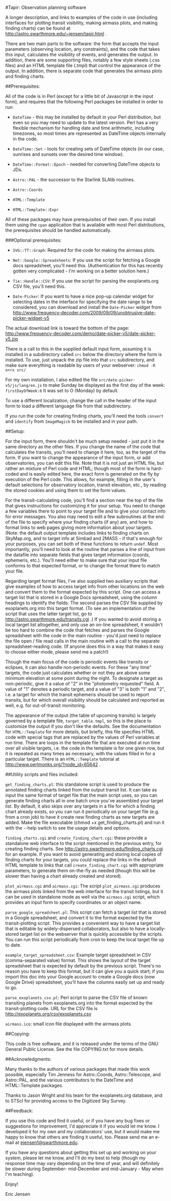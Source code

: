 #Tapir: Observation planning software

A longer description, and links to examples of the code in use
(including interfaces for plotting transit visibility, making airmass
plots, and making finding charts) can be found at
http://astro.swarthmore.edu/~jensen/tapir.html .


There are two main parts to the software: the form that accepts the
input parameters (observing location, any constraints), and the code
that takes this input, calculates the visibility of events, and
generates the output.  In addition, there are some supporting files,
notably a few style sheets (.css files) and an HTML template file
(.tmpl) that control the appearance of the output.  In addition, there
is separate code that generates the airmass plots and finding charts. 

##Prerequisites:

All of the code is in Perl (except for a little bit of Javascript in
the input form), and requires that the following Perl packages be
installed in order to run:

* `DateTime` - this may be installed by default in your Perl distribution,
but even so you may need to update to the latest version.  Perl has a
very flexible mechanism for handling date and time arithmetic,
including timezones, so most times are represented as DateTime objects
internally in the code.

* `DateTime::Set` - tools for creating sets of DateTime objects (in our
case, sunrises and sunsets over the desired time window).

* `DateTime::Format::Epoch` - needed for converting DateTime objects to
JDs. 

* `Astro::PAL` - the successor to the Starlink SLAlib routines.
* `Astro::Coords`

* `HTML::Template`
* `HTML::Template::Expr`

All of these packages may have prerequisites of their own.  If you
install them using the `cpan` application that is available with most
Perl distributions, the prerequisites should be handled
automatically. 


###Optional prerequisites:

* `SVG::TT::Graph`:  Required for the code for making the airmass plots. 

* `Net::Google::Spreadsheets`: If you use the script for fetching a Google docs spreadsheet, you'll
need this.  (Authentication for this has recently gotten very complicated - I'm working on a better solution here.) 

* `Tie::Handle::CSV`: If you use the script for parsing
the exoplanets.org CSV file, you'll need this. 

* `Date-Picker`: If you want to have a nice pop-up calendar widget for selecting dates
in the interface for specifying the date range to be considered, you
can download and install the `Date-Picker` widget from
http://www.frequency-decoder.com/2009/09/09/unobtrusive-date-picker-widget-v5 

The actual download link is toward the bottom of the page:
http://www.frequency-decoder.com/demo/date-picker-v5/date-picker-v5.zip 

There is a call to this in the supplied default input form, assuming
it is installed in a subdirectory called `src` below the directory
where the form is installed.  To use, just unpack the zip file into
that `src` subdirectory, and make sure everything is readable by users
of your webserver:
`chmod -R o+rx src/`

For my own installation, I also edited the file
`src/date-picker-v5/js/lang/en.js` to make Sunday be displayed as the
first day of the week: `firstDayOfWeek:6`  It was set to O (Monday) by
default. 

To use a different localization, change the call in the header of the
input form to load a different language file from that subdirectory. 

If you run the code for creating finding charts, you'll need the tools
`convert` and `identify` from `ImageMagick` to be installed and in your
path. 


##Setup:

For the input form, there shouldn't be much setup needed - just put it
in the same directory as the other files.  If you change the name of
the code that calculates the transits, you'll need to change it here,
too, as the target of the form.   If you want to change the appearance
of the input form, or add observatories, you can edit this file.  Note
that it is not just an HTML file, but rather an mixture of Perl code
and HTML; though most of the form is hard-coded and is easily edited
here, the exact form is generated on the fly by execution of the Perl
code.  This allows, for example, filling in the user's default
selections for observatory location, transit elevation, etc., by
reading the stored cookies and using them to set the form values. 

For the transit-calculating code, you'll find a section near the top
of the file that gives instructions for customizing it for your
setup.  You need to change a few variables there to point to your
target file and to give your contact info for error messages.  You
also may need to edit a few subroutines at the end of the file to
specify where your finding charts (if any) are, and how to format
links to web pages giving more information about your targets.  (Note:
the default output template includes links to finding charts on
SkyMap.org, and to target info at Simbad and 2MASS - if that's enough
for your purposes, you can set both of these functions to return
`undef`.   Most importantly, you'll need to look at the routine that
parses a line of input from the datafile into separate fields that
gives target information (coords, ephemeris, etc.).  You'll need
either to make sure that your input file conforms to that expected
format, or to change the format there to match your file.  

Regarding target format files, I've also supplied two auxiliary
scripts that give examples of how to access target info from other
locations on the web and convert them to the format expected by this
script.  One can access a target list that is stored in a Google Docs
spreadsheet, using the column headings to identify the fields.  The
second parses the CSV file supplied by exoplanets.org into this target
format.  (To see an implementation of the script that uses the latter
target list, go to http://astro.swarthmore.edu/transits.cgi .)  If you
wanted to avoid storing a local target list altogether, and only use
an on-line spreadsheet, it wouldn't be too hard to combine the code
that fetches and parses the Google spreadsheet with the code in the
main routine - you'd just need to replace the file open / file read
calls in the main routine with a call to the separate
spreadsheet-reading code.  (If anyone does this in a way that makes it
easy to choose either mode, please send me a patch!) 

Though the main focus of the code is periodic events like transits or
eclipses, it can also handle non-periodic events.  For these "any
time" targets, the code just calculates whether or not they are above
some minimum elevation at some point during the night.  To designate a
target as non-periodic, give it a value of "2" in the "photometry
requested" field.  A value of "1" denotes a periodic target, and a
value of "3" is both "1" and "2", i.e. a target for which the transit
ephemeris should be used to report transits, but for which overall
visibility should be calculated and reported as well, e.g. for
out-of-transit monitoring. 

The appearance of the output (the table of upcoming transits) is
largely governed by a template file, `target_table.tmpl`, so this is the
place to customize the output if you don't like the defaults.  See the
documentation for `HTML::Template` for more details, but briefly, this
file specifies HTML code with special tags that are replaced by the
values of Perl variables at run time.  There are loops in the template
file that are executed at run time over all visible targets, i.e. the
code in the template is for one given row, but it is repeated as many
times as necessary, with the values filled in for a particular target.
There is an `HTML::Template` tutorial at
http://www.perlmonks.org/?node_id=65642 .


##Utility scripts and files included:

`get_finding_charts.pl`: this standalone script is used to produce the
annotated finding charts linked from the output transit list.  It can
take as input the same format of target file that the main script
uses, so you can generate finding charts all in one batch once you've
assembled your target list.  By default, it also skips over any
targets in a file for which a finding chart already exists, so you can
run it periodically on your target file (e.g. from a cron job) to have
it create new finding charts as new targets are added.  Make the file
executable (chmod +x get_finding_charts.pl) and run it with the --help
switch to see the usage details and options. 

`finding_charts.cgi` and `create_finding_chart.cgi`: these provide a
standalone web interface to the script mentioned in the previous
entry, for creating finding charts.  See
http://astro.swarthmore.edu/finding_charts.cgi for an example.  If you
want to avoid generating and storing local copies of finding charts
for your targets, you could replace the links in the default HTML
template to links that call `create_finding_chart.cgi` with appropriate
parameters, to generate them on-the-fly as needed (though this will be
slower than having a chart already created and stored). 

`plot_airmass.cgi` and `airmass.cgi`: The script `plot_airmass.cgi` produces 
the airmass plots linked from the web interface for the transit
listings, but it can be used in standalone mode as well via the
`airmass.cgi` script, which provides an input form to specify
coordinates or an object name.

`parse_google_spreadsheet.pl`:  This script can fetch a target list that
is stored in a Google spreadsheet, and convert it to the format
expected by the transit-plotting script.  This provides a convenient
way to have a target list that is editable by widely-dispersed
collaborators, but also to have a locally-stored target list on the
webserver that is quickly accessible by the scripts.  You can run this
script periodically from cron to keep the local target file up to
date. 

`example_target_spreadsheet.csv`: Example target spreadsheet in CSV
(comma-separated value) format.  This shows the layout of the target
spreadsheet that is expected by default by the previous
script. There's no reason you have to keep this format, but it can
give you a quick start; if you import this doc into your Google
account to create a Google docs (now Google Drive) spreadsheet, you'll
have the columns easily set up and ready to go.

`parse_exoplanets_csv.pl`: Perl script to parse the CSV file of known
transiting planets from exoplanets.org into the format expected by the
transit-plotting code.  URL for the CSV file is 
http://exoplanets.org/csv/exoplanets.csv

`airmass.ico`: small icon file displayed with the airmass plots.


##Copying: 

This code is free software, and it is released under the terms of the
GNU General Public License.  See the file COPYING.txt for more
details. 


##Acknowledgments:

Many thanks to the authors of various packages that made this work
possible, especially Tim Jenness for Astro::Coords, Astro::Telescope,
and Astro::PAL, and the various contributors to the DateTime and
HTML::Template packages. 

Thanks to Jason Wright and his team for the exoplanets.org database,
and to STScI for providing access to the Digitized Sky Survey. 


##Feedback:

If you use this code and find it useful, or if you have any bug fixes
or suggestions for improvement, I'd appreciate it if you would let me
know.  I developed it for my own and my collaborators' use, but it
would make me happy to know that others are finding it useful, too.
Please send me an e-mail at ejensen1@swarthmore.edu. 

If you have any questions about getting this set up and working on
your system, please let me know, and I'll do my best to help (though
my response time may vary depending on the time of year, and will
definitely be slower during September- mid-December and mid-January -
May when I'm teaching). 

Enjoy!

Eric Jensen



